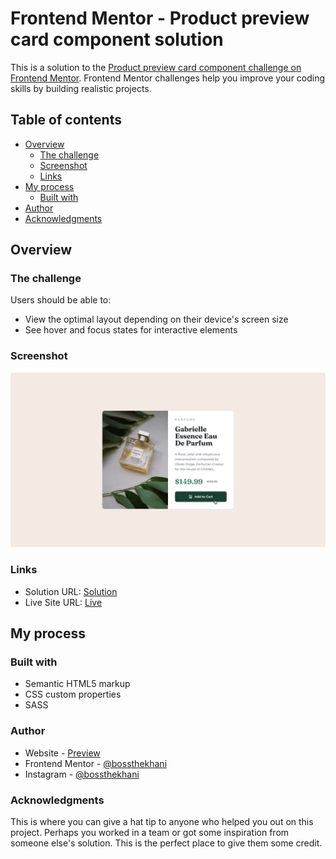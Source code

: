 # Frontend Mentor - Product preview card component solution

This is a solution to the [Product preview card component challenge on Frontend Mentor](https://www.frontendmentor.io/challenges/product-preview-card-component-GO7UmttRfa). Frontend Mentor challenges help you improve your coding skills by building realistic projects. 

## Table of contents

- [Overview](#overview)
  - [The challenge](#the-challenge)
  - [Screenshot](#screenshot)
  - [Links](#links)
- [My process](#my-process)
  - [Built with](#built-with)
- [Author](#author)
- [Acknowledgments](#acknowledgments)

## Overview

### The challenge

Users should be able to:

- View the optimal layout depending on their device's screen size
- See hover and focus states for interactive elements

### Screenshot

![](./design/active-states.jpg)

### Links

- Solution URL: [Solution](https://github.com/bossthekhani/product_preview_card)
- Live Site URL: [Live](https://product-preview-card-brown-ten.vercel.app/)

## My process

### Built with

- Semantic HTML5 markup
- CSS custom properties
- SASS

### Author

- Website - [Preview](https://product-preview-card-brown-ten.vercel.app/)
- Frontend Mentor - [@bossthekhani](https://www.frontendmentor.io/profile/bossthekhani)
- Instagram - [@bossthekhani](https://www.twitter.com/bossthekhani)

### Acknowledgments

This is where you can give a hat tip to anyone who helped you out on this project. Perhaps you worked in a team or got some inspiration from someone else's solution. This is the perfect place to give them some credit.
